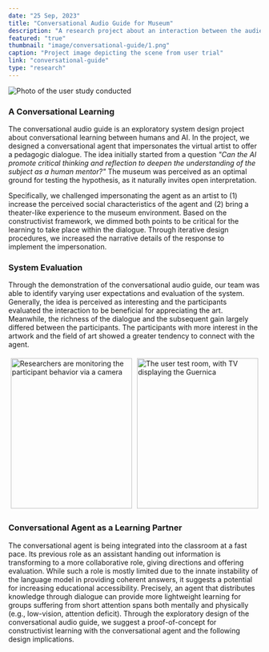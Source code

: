 ```yaml
---
date: "25 Sep, 2023"
title: "Conversational Audio Guide for Museum"
description: "A research project about an interaction between the audience and the artwork"
featured: "true"
thumbnail: "image/conversational-guide/1.png"
caption: "Project image depicting the scene from user trial"
link: "conversational-guide"
type: "research"
---
```


![Photo of the user study conducted](/image/conversational-guide/1.png)

### A Conversational Learning

The conversational audio guide is an exploratory system design project about conversational learning between humans and AI.
In the project, we designed a conversational agent that impersonates the virtual artist to offer a pedagogic dialogue.
The idea initially started from a question *"Can the AI promote critical thinking and reflection to deepen the understanding of the subject as a human mentor?"* 
The museum was perceived as an optimal ground for testing the hypothesis, as it naturally invites open interpretation.

Specifically, we challenged impersonating the agent as an artist to (1) increase the perceived social characteristics of the agent and (2) bring a theater-like experience to the museum environment. Based on the constructivist framework, we dimmed both points to be critical for the learning to take place within the dialogue. Through iterative design procedures, we increased the narrative details of the response to implement the impersonation.

### System Evaluation

Through the demonstration of the conversational audio guide, our team was able to identify varying user expectations and evaluation of the system. Generally, the idea is perceived as interesting and the participants evaluated the interaction to be beneficial for appreciating the art. Meanwhile, the richness of the dialogue and the subsequent gain largely differed between the participants. The participants with more interest in the artwork and the field of art showed a greater tendency to connect with the agent.

<div style="display: flex;">
    <div style="flex: 1; padding: 5px;">
        <img src="/image/conversational-guide/2.png" alt="Researchers are monitoring the participant behavior via a camera" style="width: 100%; object-fit: cover; height: 300px;">
    </div>
    <div style="flex: 1; padding: 5px;">
        <img src="/image/conversational-guide/3.png" alt="The user test room, with TV displaying the Guernica" style="width: 100%;
        object-fit: cover; height: 300px;">
    </div>
</div>

### Conversational Agent as a Learning Partner

The conversational agent is being integrated into the classroom at a fast pace. Its previous role as an assistant handing out information is transforming to a more collaborative role, giving directions and offering evaluation. While such a role is mostly limited due to the innate instability of the language model in providing coherent answers, it suggests a potential for increasing educational accessibility. Precisely, an agent that distributes knowledge through dialogue can provide more lightweight learning for groups suffering from short attention spans both mentally and physically (e.g., low-vision, attention deficit). Through the exploratory design of the conversational audio guide, we suggest a proof-of-concept for constructivist learning with the conversational agent and the following design implications.
